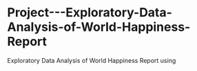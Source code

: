 # Project---Exploratory-Data-Analysis-of-World-Happiness-Report
Exploratory Data Analysis of World Happiness Report using 
